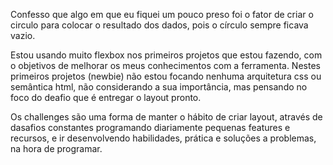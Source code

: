 Confesso que algo em que eu fiquei um pouco preso foi o fator de criar o circulo para colocar
o resultado dos dados, pois o círculo sempre ficava vazio.

Estou usando muito flexbox nos primeiros projetos que estou fazendo, com o objetivos de melhorar os meus conhecimentos com a ferramenta. Nestes primeiros projetos (newbie) não estou focando nenhuma arquitetura css ou semântica html, não considerando a sua importância, mas pensando no foco do deafio que é entregar o layout pronto.

Os challenges são uma forma de manter o hábito de criar layout, através de dasafios constantes programando diariamente pequenas features e recursos, e ir desenvolvendo habilidades, prática e soluções a problemas, na hora de programar.